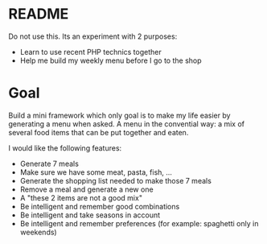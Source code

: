 # README
Do not use this. Its an experiment with 2 purposes:

* Learn to use recent PHP technics together
* Help me build my weekly menu before I go to the shop

# Goal
Build a mini framework which only goal is to make my life easier by generating a menu when asked.
A menu in the convential way: a mix of several food items that can be put together and eaten.

I would like the following features:

* Generate 7 meals
* Make sure we have some meat, pasta, fish, ...
* Generate the shopping list needed to make those 7 meals
* Remove a meal and generate a new one
* A "these 2 items are not a good mix"
* Be intelligent and remember good combinations
* Be intelligent and take seasons in account
* Be intelligent and remember preferences (for example: spaghetti only in weekends)